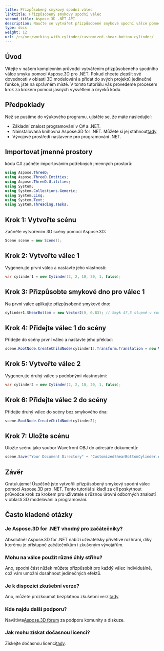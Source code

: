 ```yaml
---
title: Přizpůsobený smykový spodní válec
linktitle: Přizpůsobený smykový spodní válec
second_title: Aspose.3D .NET API
description: Naučte se vytvářet přizpůsobené smykové spodní válce pomocí Aspose.3D for .NET s naším podrobným průvodcem krok za krokem. Zvyšte své dovednosti v oblasti 3D modelování ještě dnes!
type: docs
weight: 12
url: /cs/net/working-with-cylinder/customized-shear-bottom-cylinder/
---
```

## Úvod
Vítejte v našem komplexním průvodci vytvářením přizpůsobeného spodního válce smyku pomocí Aspose.3D pro .NET. Pokud chcete zlepšit své dovednosti v oblasti 3D modelování a přidat do svých projektů jedinečné funkce, jste na správném místě. V tomto tutoriálu vás provedeme procesem krok za krokem pomocí jasných vysvětlení a úryvků kódu.
## Předpoklady
Než se pustíme do výukového programu, ujistěte se, že máte následující:
- Základní znalost programování v C# a .NET.
-  Nainstalovaná knihovna Aspose.3D for .NET. Můžete si jej stáhnout[tady](https://releases.aspose.com/3d/net/).
- Vývojové prostředí nastavené pro programování .NET.
## Importovat jmenné prostory
kódu C# začněte importováním potřebných jmenných prostorů:
```csharp
using Aspose.ThreeD;
using Aspose.ThreeD.Entities;
using Aspose.ThreeD.Utilities;
using System;
using System.Collections.Generic;
using System.Linq;
using System.Text;
using System.Threading.Tasks;
```
## Krok 1: Vytvořte scénu
Začněte vytvořením 3D scény pomocí Aspose.3D:
```csharp
Scene scene = new Scene();
```
## Krok 2: Vytvořte válec 1
Vygenerujte první válec a nastavte jeho vlastnosti:
```csharp
var cylinder1 = new Cylinder(2, 2, 10, 20, 1, false);
```
## Krok 3: Přizpůsobte smykové dno pro válec 1
Na první válec aplikujte přizpůsobené smykové dno:
```csharp
cylinder1.ShearBottom = new Vector2(0, 0.83); // Smyk 47,5 stupně v rovině xy (osa z)
```
## Krok 4: Přidejte válec 1 do scény
Přidejte do scény první válec a nastavte jeho překlad:
```csharp
scene.RootNode.CreateChildNode(cylinder1).Transform.Translation = new Vector3(10, 0, 0);
```
## Krok 5: Vytvořte válec 2
Vygenerujte druhý válec s podobnými vlastnostmi:
```csharp
var cylinder2 = new Cylinder(2, 2, 10, 20, 1, false);
```
## Krok 6: Přidejte válec 2 do scény
Přidejte druhý válec do scény bez smykového dna:
```csharp
scene.RootNode.CreateChildNode(cylinder2);
```
## Krok 7: Uložte scénu
Uložte scénu jako soubor Wavefront OBJ do adresáře dokumentů:
```csharp
scene.Save("Your Document Directory" + "CustomizedShearBottomCylinder.obj", FileFormat.WavefrontOBJ);
```
## Závěr
Gratulujeme! Úspěšně jste vytvořili přizpůsobený smykový spodní válec pomocí Aspose.3D pro .NET. Tento tutoriál si kladl za cíl poskytnout průvodce krok za krokem pro uživatele s různou úrovní odborných znalostí v oblasti 3D modelování a programování.
## Často kladené otázky
### Je Aspose.3D for .NET vhodný pro začátečníky?
Absolutně! Aspose.3D for .NET nabízí uživatelsky přívětivé rozhraní, díky kterému je přístupné začátečníkům i zkušeným vývojářům.
### Mohu na válce použít různé úhly střihu?
Ano, spodní část nůžek můžete přizpůsobit pro každý válec individuálně, což vám umožní dosáhnout jedinečných efektů.
### Je k dispozici zkušební verze?
 Ano, můžete prozkoumat bezplatnou zkušební verzi[tady](https://releases.aspose.com/).
### Kde najdu další podporu?
 Navštivte[Aspose.3D fórum](https://forum.aspose.com/c/3d/18) za podporu komunity a diskuze.
### Jak mohu získat dočasnou licenci?
 Získejte dočasnou licenci[tady](https://purchase.aspose.com/temporary-license/).